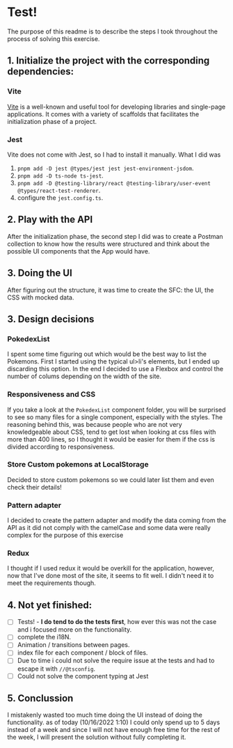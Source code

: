 # Test!

The purpose of this readme is to describe the steps I took throughout the process of solving this exercise.

## 1. Initialize the project with the corresponding dependencies:

### Vite

[Vite](https://vitejs.dev/) is a well-known and useful tool for developing libraries and single-page applications. It comes with a variety of scaffolds that facilitates the initialization phase of a project.

### Jest

Vite does not come with Jest, so I had to install it manually. What I did was

1. `pnpm add -D jest @types/jest jest jest-environment-jsdom`.
2. `pnpm add -D ts-node ts-jest`.
3. `pnpm add -D @testing-library/react @testing-library/user-event @types/react-test-renderer`.
4. configure the `jest.config.ts`.

## 2. Play with the API

After the initialization phase, the second step I did was to create a Postman collection to know how the results were structured and think about the possible UI components that the App would have.

## 3. Doing the UI

After figuring out the structure, it was time to create the SFC: the UI, the CSS with mocked data.

## 3. Design decisions

### PokedexList

I spent some time figuring out which would be the best way to list the Pokemons. First I started using the typical ul>li's elements, but I ended up discarding this option.
In the end I decided to use a Flexbox and control the number of colums depending on the width of the site.

### Responsiveness and CSS
If you take a look at the `PokedexList` component folder, you will be surprised to see so many files for a single component, especially with the styles. The reasoning behind this, was because people who are not very knowledgeable about CSS, tend to get lost when looking at css files with more than 400 lines, so I thought it would be easier for them if the css is divided according to responsiveness. 

### Store Custom pokemons at LocalStorage
Decided to store custom pokemons so we could later list them and even check their details!

### Pattern adapter
I decided to create the pattern adapter and modify the data coming from the API as it did not comply with the camelCase and some data were really complex for the purpose of this exercise 

### Redux
I thought if I used redux it would be overkill for the application, however, now that I've done most of the site, it seems to fit well. I didn't need it to meet the requirements though.

## 4. Not yet finished:

- [ ] Tests! - **I do tend to do the tests first**, how ever this was not the case and i focused more on the functionality.
- [ ] complete the i18N.
- [ ] Animation / transitions between pages.
- [ ] index file for each component / block of files.
- [ ] Due to time i could not solve the require issue at the tests and had to escape it with `//@tsconfig`.
- [ ] Could not solve the component typing at Jest

## 5.  Conclussion

I mistakenly wasted too much time doing the UI instead of doing the functionality. as of today (10/16/2022 1:10) I could only spend up to 5 days instead of a week and since I will not have enough free time for the rest of the week, I will present the solution without fully completing it.

